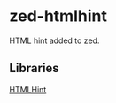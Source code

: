 zed-htmlhint
============

HTML hint added to zed.


## Libraries

[HTMLHint](https://github.com/yaniswang/HTMLHint)
